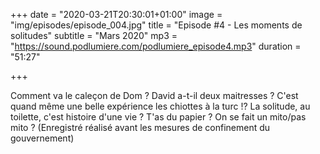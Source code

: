 +++
date = "2020-03-21T20:30:01+01:00"
image = "img/episodes/episode_004.jpg"
title = "Episode #4 - Les moments de solitudes"
subtitle = "Mars 2020"
mp3 = "https://sound.podlumiere.com/podlumiere_episode4.mp3"
duration = "51:27"

+++

Comment va le caleçon de Dom ? David a-t-il deux maitresses ? C'est quand même une belle expérience les chiottes à la turc !? La solitude, au toilette, c'est histoire d'une vie ? T'as du papier ? On se fait un mito/pas mito ?
(Enregistré réalisé avant les mesures de confinement du gouvernement)
